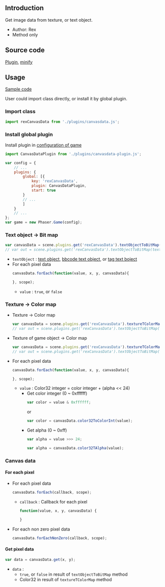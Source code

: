 ## Introduction

Get image data from texture, or text object.

- Author: Rex
- Method only

## Source code

[Plugin](https://github.com/rexrainbow/phaser3-rex-notes/blob/master/plugins/canvasdata-plugin.js), [minify](https://github.com/rexrainbow/phaser3-rex-notes/blob/master/dist/rexcanvasdataplugin.min.js)

## Usage

[Sample code](https://github.com/rexrainbow/phaser3-rex-notes/tree/master/examples/canvasdata)

User could import class directly, or install it by global plugin.

### Import class

```javascript
import rexCanvasData from './plugins/canvasdata.js';
```

### Install global plugin

Install plugin in [configuration of game](game.md#configuration)

```javascript
import CanvasDataPlugin from './plugins/canvasdata-plugin.js';

var config = {
    // ...
    plugins: {
        global: [{
            key: 'rexCanvasData',
            plugin: CanvasDataPlugin,
            start: true
        }
        // ...
        ]
    }
    // ...
};
var game = new Phaser.Game(config);
```

### Text object -> Bit map

```javascript
var canvasData = scene.plugins.get('rexCanvasData').textObjectToBitMap(textObject);
// var out = scene.plugins.get('rexCanvasData').textObjectToBitMap(textObject, out);
```

- `textObject` : [text object](text.md), [bbcode text object](bbcodetext.md), or [tag text boject](tagtext.md)
- For each pixel data
    ```javascript
    canvasData.forEach(function(value, x, y, canvasData){

    }, scope);
    ```
    - `value` : `true`, or `false`

### Texture -> Color map

- Texture -> Color map
    ```javascript
    var canvasData = scene.plugins.get('rexCanvasData').textureTColorMap(textureKey, frameName);
    // var out = scene.plugins.get('rexCanvasData').textObjectToBitMap(textureKey, frameName, out);
    ```
- Texture of game object -> Color map
    ```javascript
    var canvasData = scene.plugins.get('rexCanvasData').textureTColorMap(gameObject);
    // var out = scene.plugins.get('rexCanvasData').textObjectToBitMap(gameObject, out);
    ```
- For each pixel data
    ```javascript
    canvasData.forEach(function(value, x, y, canvasData){

    }, scope);
    ```
    - `value` : Color32 integer = color integer + (alpha << 24)
        - Get color integer (0 ~ 0xffffff)
            ```javascript
            var color = value & 0xffffff;
            ```
            or
            ```javascript
            var color = canvasData.color32ToColorInt(value);
            ```
        - Get alpha (0 ~ 0xff)
            ```javascript
            var alpha = value >>> 24;
            ```
            ```javascript
            var alpha = canvasData.color32TAlpha(value);
            ```

### Canvas data

#### For each pixel

- For each pixel data
    ```javascript
    canvasData.forEach(callback, scope);
    ```
    - `callback` : Callback for each pixel
        ```javascript
        function(value, x, y, canvasData) {
    
        }
        ```
- For each non zero pixel data
    ```javascript
    canvasData.forEachNonZero(callback, scope);
    ```

#### Get pixel data

```javascript
var data = canvasData.get(x, y);
```

- `data` :
    - `true`, or `false` in result of `textObjectToBitMap` method
    - Color32 in result of `textureTColorMap` method